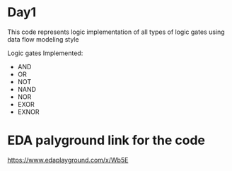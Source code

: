 # Day1
This code represents logic implementation of all types of logic gates using data flow modeling style

Logic gates Implemented:
- AND
- OR
- NOT
- NAND
- NOR
- EXOR
- EXNOR


# EDA palyground link for the code
https://www.edaplayground.com/x/Wb5E
